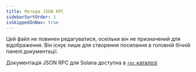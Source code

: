```yaml
---
title: Методи JSON RPC
sidebarSortOrder: 1
isSkippedInNav: true
---
```


Цей файл не повинен редагуватися, оскільки він не призначений для відображення. Він існує лише для створення посилання в головній бічній панелі документації.

Документація JSON RPC для Solana доступна в
[`rpc` каталозі](./rpc/)
